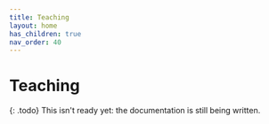 ```yaml
---
title: Teaching
layout: home
has_children: true
nav_order: 40
---
```



# Teaching

{: .todo}
This isn't ready yet: the documentation is still being written.

